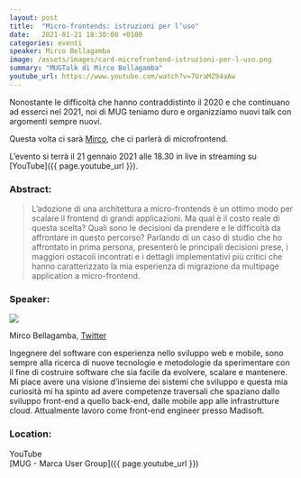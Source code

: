 ```yaml
---
layout: post
title:  "Micro-frontends: istruzioni per l’uso"
date:   2021-01-21 18:30:00 +0100
categories: eventi
speaker: Mirco Bellagamba
image: /assets/images/card-microfrontend-istruzioni-per-l-uso.png
summary: "MUGTalk di Mirco Bellagamba"
youtube_url: https://www.youtube.com/watch?v=7UraMZ94aAw
---
```


Nonostante le difficoltà che hanno contraddistinto il 2020 e che continuano ad esserci nel 2021, noi di MUG teniamo duro e organizziamo nuovi talk con argomenti sempre nuovi.

Questa volta ci sarà [Mirco](#speaker), che ci parlerà di microfrontend.

L’evento si terrà il 21 gennaio 2021 alle 18.30 in live in streaming su [YouTube]({{ page.youtube_url }}).

<h3>Abstract:</h3>

> L’adozione di una architettura a micro-frontends è un ottimo modo per scalare il frontend di grandi applicazioni. Ma qual è il costo reale di questa scelta? Quali sono le decisioni da prendere e le difficoltà da affrontare in questo percorso? Parlando di un caso di studio che ho affrontato in prima persona, presenterò le principali decisioni prese, i maggiori ostacoli incontrati e i dettagli implementativi più critici che hanno caratterizzato la mia esperienza di migrazione da multipage application a micro-frontend.

<a id="speaker"></a>
<h3>Speaker:</h3>

<div class="speaker-container">
    <img src="/assets/images/speaker-mirco-bellagamba.jpeg" />
    <p>
        Mirco Bellagamba,
        <a href="https://twitter.com/mircobellaG">Twitter</a>
    </p>
    <p>
        Ingegnere del software con esperienza nello sviluppo web e mobile, sono sempre alla ricerca di nuove tecnologie e metodologie da sperimentare con il fine di costruire software che sia facile da evolvere, scalare e mantenere. Mi piace avere una visione d’insieme dei sistemi che sviluppo e questa mia curiosità mi ha spinto ad avere competenze traversali che spaziano dallo sviluppo front-end a quello back-end, dalle mobile app alle infrastrutture cloud. Attualmente lavoro come front-end engineer presso Madisoft.
    </p>
    <p class="clear"></p>
</div>

<a id="location"></a>
<h3>Location:</h3>

YouTube<br/>
[MUG - Marca User Group]({{ page.youtube_url }})
